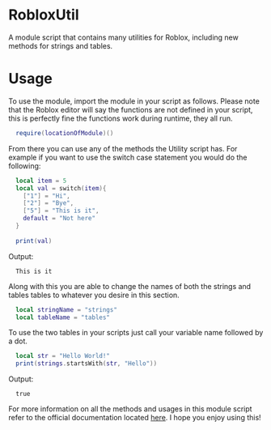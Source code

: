 # RobloxUtil
A module script that contains many utilities for Roblox, including new methods for strings and tables.

# Usage
To use the module, import the module in your script as follows. Please note that the Roblox editor will say the functions are not defined in your script, this is perfectly fine the functions work during runtime, they all run. 

```lua
  require(locationOfModule)()
```

From there you can use any of the methods the Utility script has. For example if you want to use the switch case statement you would do the following:

```lua
  local item = 5
  local val = switch(item){
    ["1"] = "Hi",
    ["2"] = "Bye",
    ["5"] = "This is it",
    default = "Not here"
  }
  
  print(val)
```
Output:
```
  This is it
```
Along with this you are able to change the names of both the strings and tables tables to whatever you desire in this section.

```lua
  local stringName = "strings"
  local tableName = "tables"
```

To use the two tables in your scripts just call your variable name followed by a dot.

```lua
  local str = "Hello World!"
  print(strings.startsWith(str, "Hello"))
```
Output:
```
  true
```

For more information on all the methods and usages in this module script refer to the official documentation located [here](https://github.com/AgustinoFlores/RobloxUtil/wiki). I hope you enjoy using this!
